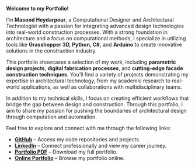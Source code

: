 **Welcome to my Portfolio!**

I’m **Masood Heydarpour**, a Computational Designer and Architectural Technologist with a passion for integrating advanced design technologies into real-world construction processes. With a strong foundation in architecture and a focus on computational methods, I specialize in utilizing tools like **Grasshopper 3D, Python, C#,** and **Arduino** to create innovative solutions in the construction industry.

This portfolio showcases a selection of my work, including **parametric design projects**, **digital fabrication processes**, and **cutting-edge facade construction techniques**. You’ll find a variety of projects demonstrating my expertise in architectural technology, from my academic research to real-world applications, as well as collaborations with multidisciplinary teams.

In addition to my technical skills, I focus on creating efficient workflows that bridge the gap between design and construction. Through this portfolio, I aim to share my passion for pushing the boundaries of architectural design through computation and automation.

Feel free to explore and connect with me through the following links:

- **[GitHub](https://github.com/theMasoodHp)** – Access my code repositories and projects.
- **[LinkedIn](https://www.linkedin.com/in/masood-heydarpour-16970415a/)** – Connect professionally and view my career journey.
- **[Portfolio PDF](https://drive.google.com/file/d/1jeH4QBJ9k10l-hHZiE7lesbbBiLfjw-h/view?usp=sharing)** – Download my full portfolio.
- **[Online Portfolio](https://issuu.com/masood-heydarpour/docs/portfolio-_masood_heydarpour_)** – Browse my portfolio online.
